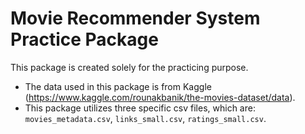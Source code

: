 # Movie Recommender System Practice Package

This package is created solely for the practicing purpose. 
- The data used in this package is from Kaggle (https://www.kaggle.com/rounakbanik/the-movies-dataset/data).
- This package utilizes three specific csv files, which are: `movies_metadata.csv`, `links_small.csv`, `ratings_small.csv`.

